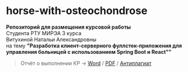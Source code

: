 # horse-with-osteochondrose
**Репозиторий для размещения курсовой работы**<br>Студента РТУ МИРЭА 3 курса<br>Витухиной Натальи Александровны<br>на тему **"Разработка клиент-серверного фуллстек-приложения для управления больницей с использованием Spring Boot и React""**
> Отчёт о выполнении КР -> [Word](https://docs.google.com/document/d/1TAyUvZbpxQjHwH7pqx9caeYeKnqiQ0C3/edit?usp=sharing&ouid=117766066713221201127&rtpof=true&sd=true "Word") / [PDF](https://drive.google.com/file/d/13LhGAL8IgAGsUqb-5uELBptsCKXvWe4f/view?usp=sharing "PDF") / [Антиплагиат](https://drive.google.com/file/d/1Thfl_pB28ZzRatT1rS-LJBKTL_8NHJYx/view?usp=sharing "Антиплагиат")
